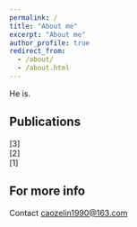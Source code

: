 ```yaml
---
permalink: /
title: "About me"
excerpt: "About me"
author_profile: true
redirect_from: 
  - /about/
  - /about.html
---
```


He is.

Publications
------
[3]  
[2]  
[1]  

For more info
------
Contact caozelin1990@163.com
